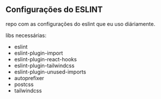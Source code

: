 ## Configurações do ESLINT

repo com as configurações do eslint que eu uso diáriamente.

libs necessárias:

- eslint
- eslint-plugin-import
- eslint-plugin-react-hooks
- eslint-plugin-tailwindcss
- eslint-plugin-unused-imports
- autoprefixer
- postcss
- tailwindcss
